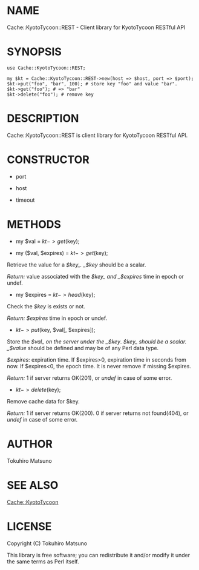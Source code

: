 # NAME

Cache::KyotoTycoon::REST - Client library for KyotoTycoon RESTful API

# SYNOPSIS

    use Cache::KyotoTycoon::REST;

    my $kt = Cache::KyotoTycoon::REST->new(host => $host, port => $port);
    $kt->put("foo", "bar", 100); # store key "foo" and value "bar".
    $kt->get("foo"); # => "bar"
    $kt->delete("foo"); # remove key

# DESCRIPTION

Cache::KyotoTycoon::REST is client library for KyotoTycoon RESTful API.

# CONSTRUCTOR

- port

- host

- timeout

# METHODS

- my $val = $kt->get($key);

- my ($val, $expires) = $kt->get($key);

Retrieve the value for a _$key_.  _$key_ should be a scalar.

_Return:_ value associated with the _$key_ and _$expires_ time in epoch or undef.

- my $expires = $kt->head($key);

Check the _$key_ is exists or not.

_Return:_ _$expires_ time in epoch or undef.

- $kt->put($key, $val[, $expires]);

Store the _$val_ on the server under the _$key_. _$key_ should be a scalar.
_$value_ should be defined and may be of any Perl data type.

_$expires_: expiration time. If $expires>0, expiration time in seconds from now. If $expires<0, the epoch time. It is never remove if missing $expires.

_Return:_ 1 if server returns OK(201), or _undef_ in case of some error.

- $kt->delete($key);

Remove cache data for $key.

_Return:_ 1 if server returns OK(200).  0 if server returns not found(404), or _undef_ in case of some error.

# AUTHOR

Tokuhiro Matsuno <tokuhirom AAJKLFJEF GMAIL COM>

# SEE ALSO

[Cache::KyotoTycoon](http://search.cpan.org/perldoc?Cache::KyotoTycoon)

# LICENSE

Copyright (C) Tokuhiro Matsuno

This library is free software; you can redistribute it and/or modify
it under the same terms as Perl itself.